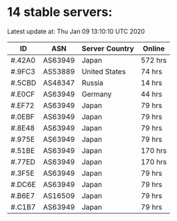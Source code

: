 # 14 stable servers:

Latest update at: Thu Jan 09 13:10:10 UTC 2020

| ID | ASN | Server Country | Online |
| -- | --- | -------------- | ------ |
| #.42A0 | AS63949 | Japan | 572 hrs |
| #.9FC3 | AS53889 | United States | 74 hrs |
| #.5CBD | AS48347 | Russia | 14 hrs |
| #.E0CF | AS63949 | Germany | 44 hrs |
| #.EF72 | AS63949 | Japan | 79 hrs |
| #.0EBF | AS63949 | Japan | 79 hrs |
| #.8E48 | AS63949 | Japan | 79 hrs |
| #.975E | AS63949 | Japan | 79 hrs |
| #.51BE | AS63949 | Japan | 170 hrs |
| #.77ED | AS63949 | Japan | 170 hrs |
| #.3F5E | AS63949 | Japan | 79 hrs |
| #.DC6E | AS63949 | Japan | 79 hrs |
| #.B6E7 | AS16509 | Japan | 79 hrs |
| #.C1B7 | AS63949 | Japan | 79 hrs |

